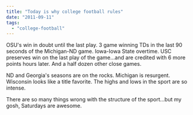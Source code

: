 ```yaml
---
title: "Today is why college football rules"
date: "2011-09-11"
tags: 
  - "college-football"
---
```


OSU's win in doubt until the last play. 3 game winning TDs in the last 90 seconds of the Michigan-ND game. Iowa-Iowa State overtime. USC preserves win on the last play of the game...and are credited with 6 more points hours later. And a half dozen other close games.

ND and Georgia's seasons are on the rocks. Michigan is resurgent. Wisconsin looks like a title favorite. The highs and lows in the sport are so intense.

There are so many things wrong with the structure of the sport...but my gosh, Saturdays are awesome.
